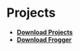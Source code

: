 # Projects

- [**Download Projects**](https://github.com/Josue-Caballero-Sanchez/Projects/archive/refs/heads/main.zip)
- [**Download Frogger**](https://store3.gofile.io/download/35dacabc-f514-4756-a4fa-5b535cb2748c/Frogger.zip)
